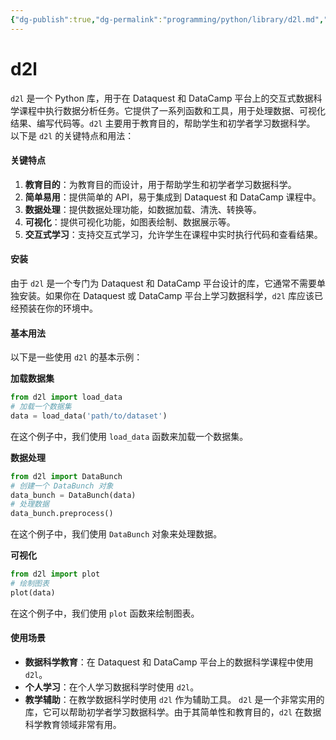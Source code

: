 ```yaml
---
{"dg-publish":true,"dg-permalink":"programming/python/library/d2l.md","permalink":"/programming/python/library/d2l.md/"}
---
```



# d2l

`d2l` 是一个 Python 库，用于在 Dataquest 和 DataCamp 平台上的交互式数据科学课程中执行数据分析任务。它提供了一系列函数和工具，用于处理数据、可视化结果、编写代码等。`d2l` 主要用于教育目的，帮助学生和初学者学习数据科学。 以下是 `d2l` 的关键特点和用法：

#### 关键特点

1. **教育目的**：为教育目的而设计，用于帮助学生和初学者学习数据科学。
2. **简单易用**：提供简单的 API，易于集成到 Dataquest 和 DataCamp 课程中。
3. **数据处理**：提供数据处理功能，如数据加载、清洗、转换等。
4. **可视化**：提供可视化功能，如图表绘制、数据展示等。
5. **交互式学习**：支持交互式学习，允许学生在课程中实时执行代码和查看结果。

#### 安装

由于 `d2l` 是一个专门为 Dataquest 和 DataCamp 平台设计的库，它通常不需要单独安装。如果你在 Dataquest 或 DataCamp 平台上学习数据科学，`d2l` 库应该已经预装在你的环境中。

#### 基本用法

以下是一些使用 `d2l` 的基本示例：

**加载数据集**

```python
from d2l import load_data
# 加载一个数据集
data = load_data('path/to/dataset')
```

在这个例子中，我们使用 `load_data` 函数来加载一个数据集。

**数据处理**

```python
from d2l import DataBunch
# 创建一个 DataBunch 对象
data_bunch = DataBunch(data)
# 处理数据
data_bunch.preprocess()
```

在这个例子中，我们使用 `DataBunch` 对象来处理数据。

**可视化**

```python
from d2l import plot
# 绘制图表
plot(data)
```

在这个例子中，我们使用 `plot` 函数来绘制图表。

#### 使用场景

* **数据科学教育**：在 Dataquest 和 DataCamp 平台上的数据科学课程中使用 `d2l`。
* **个人学习**：在个人学习数据科学时使用 `d2l`。
* **教学辅助**：在教学数据科学时使用 `d2l` 作为辅助工具。 `d2l` 是一个非常实用的库，它可以帮助初学者学习数据科学。由于其简单性和教育目的，`d2l` 在数据科学教育领域非常有用。
